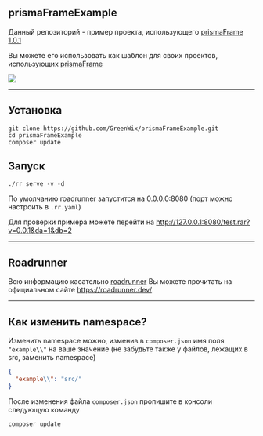 ## prismaFrameExample

Данный репозиторий - пример проекта, использующего [prismaFrame 1.0.1](https://github.com/GreenWix/prismaFrame/releases/tag/v0.2.1)

Вы можете его использовать как шаблон для своих проектов, использующих [prismaFrame](https://github.com/GreenWix/prismaFrame)

![](https://sun9-62.userapi.com/7EiEbFv__8-aj7fPLSeFxmMp3YOv9QkuwvrnsA/IeJQXrmqlvY.jpg)

---

## Установка

```shell script
git clone https://github.com/GreenWix/prismaFrameExample.git
cd prismaFrameExample
composer update
```

## Запуск

```shell script
./rr serve -v -d 
```
По умолчанию roadrunner запустится на 0.0.0.0:8080 (порт можно настроить в ```.rr.yaml```)

Для проверки примера можете перейти на http://127.0.0.1:8080/test.rar?v=0.0.1&da=1&db=2

---

## Roadrunner

Всю информацию касательно [roadrunner](https://github.com/spiral/roadrunner) Вы можете прочитать на официальном сайте https://roadrunner.dev/

---

## Как изменить namespace?

Изменить namespace можно, изменив в ```composer.json``` имя поля ```"example\\"``` на ваше значение (не забудьте также у файлов, лежащих в src, заменить namespace)
```json
{
  "example\\": "src/"
}
```
После изменения файла ```composer.json``` пропишите в консоли следующую команду
```shell script
composer update
```